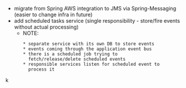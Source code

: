- migrate from Spring AWS integration to JMS via Spring-Messaging (easier to change infra in future)
- add scheduled tasks service (single responsibility - store/fire events without actual processing)
    - NOTE:
      ```
      * separate service with its own DB to store events
      * events coming through the application event bus
      * there is a scheduled job trying to 
        fetch/release/delete scheduled events
      * responsible services listen for scheduled event to
        process it
      ```
k
